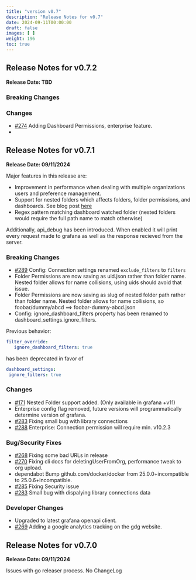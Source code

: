 ```yaml
---
title: "version v0.7"
description: "Release Notes for v0.7"
date: 2024-09-11T00:00:00
draft: false
images: [ ]
weight: 196
toc: true
---
```



## Release Notes for v0.7.2
**Release Date: TBD**

### Breaking Changes


### Changes
 - [#274](https://github.com/esnet/gdg/pull/274) Adding Dashboard Permissions, enterprise feature.
 -

## Release Notes for v0.7.1
**Release Date: 09/11/2024**

Major features in this release are:
  - Improvement in performance when dealing with multiple organizations users and preference management.
  - Support for nested folders which affects folders, folder permissions, and dashboards.  See blog post [here](https://software.es.net/gdg/docs/tutorials/working-with-nested-folders/)
  - Regex pattern matching dashboard watched folder (nested folders would require the full path name to match otherwise)

Additionally, api_debug has been introduced.  When enabled it will print every request made to grafana as well as the response recieved from the server.

### Breaking Changes
  - [#289](https://github.com/esnet/gdg/issues/289) Config: Connection settings renamed `exclude_filters` to `filters`
  - Folder Permissions are now saving as uid.json rather than folder name.  Nested folder allows for name collisions, using uids should avoid that issue.
  - Folder Permissions are now saving as slug of nested folder path rather than folder name.  Nested folder allows for name collisions, so foobar/dummy/abcd ==> foobar-dummy-abcd.json
  - Config: ignore_dashboard_filters property has been renamed to dashboard_settings.ignore_filters.

Previous behavior:
  ```yaml
  filter_override:
     ignore_dashboard_filters: true
  ```

has been deprecated in favor of

  ```yaml
  dashboard_settings:
   ignore_filters: true

  ```


### Changes
  - [#171](https://github.com/esnet/gdg/issues/171) Nested Folder support added. (Only available in grafana +v11)
  - Enterprise config flag removed, future versions will programmatically determine version of grafana.
  - [#283](https://github.com/esnet/gdg/issues/283)  Fixing small bug with library connections
  - [#288](https://github.com/esnet/gdg/pull/288) Enterprise: Connection permission will require min. v10.2.3

### Bug/Security Fixes
  - [#268](https://github.com/esnet/gdg/issues/268) Fixing some bad URLs in release
  - [#270](https://github.com/esnet/gdg/issues/270) Fixing cli docs for deletingUserFromOrg, performance tweak to org upload.
  - dependabot Bump github.com/docker/docker from 25.0.0+incompatible to 25.0.6+incompatible.
  - [#285](https://github.com/esnet/gdg/issues/285) Fixing Security issue
  - [#283](https://github.com/esnet/gdg/issues/283) Small bug with dispalying library connections data

### Developer Changes
  - Upgraded to latest grafana openapi client.
  - [#269](https://github.com/esnet/gdg/issues/269) Adding a google analytics tracking on the gdg website.


## Release Notes for v0.7.0
**Release Date: 09/11/2024**


Issues with go releaser process.  No ChangeLog
